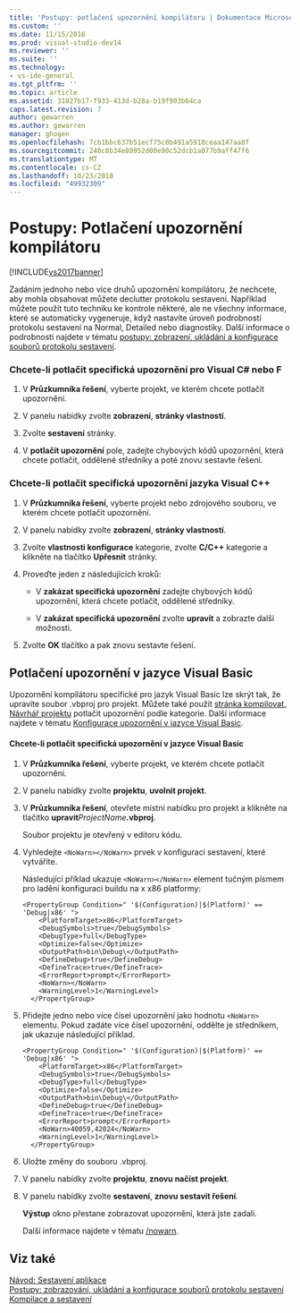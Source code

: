 ```yaml
---
title: 'Postupy: potlačení upozornění kompilátoru | Dokumentace Microsoftu'
ms.custom: ''
ms.date: 11/15/2016
ms.prod: visual-studio-dev14
ms.reviewer: ''
ms.suite: ''
ms.technology:
- vs-ide-general
ms.tgt_pltfrm: ''
ms.topic: article
ms.assetid: 31827b17-f933-413d-b28a-b19f903b64ca
caps.latest.revision: 7
author: gewarren
ms.author: gewarren
manager: ghogen
ms.openlocfilehash: 7cb1bbc637b51ecf75c0b491a5918ceaa147aa8f
ms.sourcegitcommit: 240c8b34e80952d00e90c52dcb1a077b9aff47f6
ms.translationtype: MT
ms.contentlocale: cs-CZ
ms.lasthandoff: 10/23/2018
ms.locfileid: "49932309"
---
```

# <a name="how-to-suppress-compiler-warnings"></a>Postupy: Potlačení upozornění kompilátoru
[!INCLUDE[vs2017banner](../includes/vs2017banner.md)]

Zadáním jednoho nebo více druhů upozornění kompilátoru, že nechcete, aby mohla obsahovat můžete declutter protokolu sestavení. Například můžete použít tuto techniku ke kontrole některé, ale ne všechny informace, které se automaticky vygeneruje, když nastavíte úroveň podrobností protokolu sestavení na Normal, Detailed nebo diagnostiky. Další informace o podrobnosti najdete v tématu [postupy: zobrazení, ukládání a konfigurace souborů protokolu sestavení](../ide/how-to-view-save-and-configure-build-log-files.md).  
  
### <a name="to-suppress-specific-warnings-for-visual-c-or-f"></a>Chcete-li potlačit specifická upozornění pro Visual C# nebo F #  
  
1.  V **Průzkumníka řešení**, vyberte projekt, ve kterém chcete potlačit upozornění.  
  
2.  V panelu nabídky zvolte **zobrazení**, **stránky vlastností**.  
  
3.  Zvolte **sestavení** stránky.  
  
4.  V **potlačit upozornění** pole, zadejte chybových kódů upozornění, která chcete potlačit, oddělené středníky a poté znovu sestavte řešení.  
  
### <a name="to-suppress-specific-warnings-for-visual-c"></a>Chcete-li potlačit specifická upozornění jazyka Visual C++  
  
1.  V **Průzkumníka řešení**, vyberte projekt nebo zdrojového souboru, ve kterém chcete potlačit upozornění.  
  
2.  V panelu nabídky zvolte **zobrazení**, **stránky vlastností**.  
  
3.  Zvolte **vlastnosti konfigurace** kategorie, zvolte **C/C++** kategorie a klikněte na tlačítko **Upřesnit** stránky.  
  
4.  Proveďte jeden z následujících kroků:  
  
    -   V **zakázat specifická upozornění** zadejte chybových kódů upozornění, která chcete potlačit, oddělené středníky.  
  
    -   V **zakázat specifická upozornění** zvolte **upravit** a zobrazte další možnosti.  
  
5.  Zvolte **OK** tlačítko a pak znovu sestavte řešení.  
  
## <a name="suppressing-warnings-for-visual-basic"></a>Potlačení upozornění v jazyce Visual Basic  
 Upozornění kompilátoru specifické pro jazyk Visual Basic lze skrýt tak, že upravíte soubor .vbproj pro projekt. Můžete také použít [stránka kompilovat, Návrhář projektu](../ide/reference/compile-page-project-designer-visual-basic.md) potlačit upozornění podle kategorie. Další informace najdete v tématu [Konfigurace upozornění v jazyce Visual Basic](../ide/configuring-warnings-in-visual-basic.md).  
  
#### <a name="to-suppress-specific-warnings-for-visual-basic"></a>Chcete-li potlačit specifická upozornění v jazyce Visual Basic  
  
1. V **Průzkumníka řešení**, vyberte projekt, ve kterém chcete potlačit upozornění.  
  
2. V panelu nabídky zvolte **projektu**, **uvolnit projekt**.  
  
3. V **Průzkumníka řešení**, otevřete místní nabídku pro projekt a klikněte na tlačítko **upravit**_ProjectName_**.vbproj**.  
  
    Soubor projektu je otevřený v editoru kódu.  
  
4. Vyhledejte `<NoWarn></NoWarn>` prvek v konfiguraci sestavení, které vytváříte.  
  
    Následující příklad ukazuje `<NoWarn></NoWarn>` element tučným písmem pro ladění konfiguraci buildu na x x86 platformy:  
  
   ```  
   <PropertyGroup Condition=" '$(Configuration)|$(Platform)' == 'Debug|x86' ">  
       <PlatformTarget>x86</PlatformTarget>  
       <DebugSymbols>true</DebugSymbols>  
       <DebugType>full</DebugType>  
       <Optimize>false</Optimize>  
       <OutputPath>bin\Debug\</OutputPath>  
       <DefineDebug>true</DefineDebug>  
       <DefineTrace>true</DefineTrace>  
       <ErrorReport>prompt</ErrorReport>  
       <NoWarn></NoWarn>  
       <WarningLevel>1</WarningLevel>  
     </PropertyGroup>  
   ```  
  
5. Přidejte jedno nebo více čísel upozornění jako hodnotu `<NoWarn>` elementu. Pokud zadáte více čísel upozornění, oddělte je středníkem, jak ukazuje následující příklad.  
  
   ```  
   <PropertyGroup Condition=" '$(Configuration)|$(Platform)' == 'Debug|x86' ">  
       <PlatformTarget>x86</PlatformTarget>  
       <DebugSymbols>true</DebugSymbols>  
       <DebugType>full</DebugType>  
       <Optimize>false</Optimize>  
       <OutputPath>bin\Debug\</OutputPath>  
       <DefineDebug>true</DefineDebug>  
       <DefineTrace>true</DefineTrace>  
       <ErrorReport>prompt</ErrorReport>  
       <NoWarn>40059,42024</NoWarn>  
       <WarningLevel>1</WarningLevel>  
     </PropertyGroup>  
   ```  
  
6. Uložte změny do souboru .vbproj.  
  
7. V panelu nabídky zvolte **projektu**, **znovu načíst projekt**.  
  
8. V panelu nabídky zvolte **sestavení**, **znovu sestavit řešení**.  
  
    **Výstup** okno přestane zobrazovat upozornění, která jste zadali.  
  
   Další informace najdete v tématu [/nowarn](http://msdn.microsoft.com/library/7ebf2106-0652-4fdc-bf60-70fc86465d83).  
  
## <a name="see-also"></a>Viz také  
 [Návod: Sestavení aplikace](../ide/walkthrough-building-an-application.md)   
 [Postupy: zobrazování, ukládání a konfigurace souborů protokolu sestavení](../ide/how-to-view-save-and-configure-build-log-files.md)   
 [Kompilace a sestavení](../ide/compiling-and-building-in-visual-studio.md)



